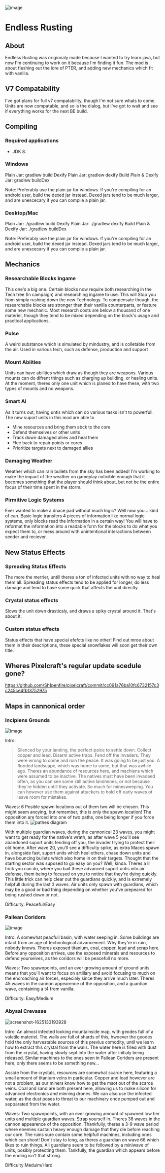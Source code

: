 ![image](https://user-images.githubusercontent.com/73347888/120126920-1c456d80-c201-11eb-8ad6-0a68377922ce.png)
# Endless Rusting

## About
Endless Rusting was origionaly made because I wanted to try learn java, but now I'm continuing to work on it because I'm finding it fun. The mod is about fleshing out the lore of PTER, and adding new mechanics which fit with vanilla.

## V7 Compatability
I've got plans for full v7 compatability, though I'm not sure whats to come. Units are now compatable, and so is the dialog, but I've got to wait and see if everything works for the next BE build.

## Compiling

### Required applications
- JDK 8.

### Windows

Plain Jar: gradlew build
Dexify Plain Jar: gradlew dexify
Build Plain & Dexify Jar: gradlew buildDex

Note: Preferably use the plain jar for windows. If you're compiling for an android user, build the dexed jar instead. Dexed jars tend to be much larger, and are unescecary if you can compile a plain jar.

### Desktop/Mac

Plain Jar: ./gradlew build
Dexify Plain Jar: ./gradlew dexify
Build Plain & Dexify Jar: ./gradlew buildDex

Note: Preferably use the plain jar for windows. If you're compiling for an android user, build the dexed jar instead. Dexed jars tend to be much larger, and are unescecary if you can compile a plain jar.


## Mechanics

### Researchable Blocks ingame
This one's a big one. Certain blocks now require both researching in the Tech tree (In campaign) and researching ingame to use. This will Stop you from simply rushing down the new Technology. To compensate though, the researchable blocks are stronger than their vanilla counterparts, or feature some new mechanic. Most research costs are below a thousand of one materiel, though they tend to be mixed depending on the block's usage and practical applications.

### Pulse
A weird substance which is simulated by mindustry, and is colletable from the air.
Used in various tech, such as defense, production and support

### Mount Abiities
Units can have abilities which draw as though they are weapons. Various mounts can do difrent things such as charging up building, or healing units.
At the moment, theres only one unit which is planed to have these, with two types of mounts and no weapons.

### Smart AI
As it turns out, having untis which can do various tasks isn't to powerfull. The new suport units in this mod are able to
- Mine resources and bring them abck to the core
- Defend themselves or other units
- Track down damaged allies and heal them
- Flee back to repair points or cores
- Prioritize targets next to damaged allies

### Damaging Weather
Weather which can rain bullets from the sky has been added! I'm working to make the impact of the weather on gameplay noticible enough that it becomes something that the player should think about, but not be the entire focus of their time spent in the storm.

### Pirmitive Logic Systems
Ever wanted to make a dnace pad without much logic? Well now you... kind of can.
Basic logic transfers 4 pieces of information like normal logic systems, only blocks read the information in a certain way!
You will have to reformat the information into a readable form for the blocks to do what you expect them to, or mess around with unintentional interactions between sender and reciever.

## New Status Effects

### Spreading Status Effects
The more the merrier, untill theres a ton of infected units with no way to heal them all. Spreading status effects tend to be applied for longer, do less damage and tend to have some quirk that affects the unit directly.

### Crystal status effects
Slows the unit down drasticaly, and draws a spiky crystal around it. That's about it.

### Custom status effects
Status effects that have special efefcts like no other! Find out mroe about them in their descriptions, these special snowflakes will soon get their own title.

## Wheres Pixelcraft's regular update scedule gone?
https://github.com/Sh1penfire/pixelcraft/commit/cc091a76ba10fc6732157c3c245ce4fb13752975

## Maps in cannonical order

### Incipiens Grounds
![image](https://user-images.githubusercontent.com/73347888/124106971-17960280-daa8-11eb-8c83-d8ac050c75f5.png)

Intro: 
> Silenced by your landing, the perfect palce to settle down. Collect copper and lead. Disarm active traps. Fend off the invaders.
They were wrong to come and ruin the peace. It was going to be just you. A flooded landscape, which was home to some, but that was awhile ago.
Theres an abundance of resources here, and machiens which were assumed to be inactive. The natives must have been invadeed often, as you can see some still active landmines, or not because they're hidden untill they activate. So much for minesweeping. You can however use them against attackers to hold off early waves ot leave room for mistakes.

Waves: 6 Posible spawn locations out of them two will be chosen. This might seem anoying, but remember, this is only the spawn location! The opposition are forced into one of two paths, one being longer if you force them into it.
![pathes diagram](https://user-images.githubusercontent.com/73347888/124107778-ec5fe300-daa8-11eb-83bd-f3f1475e9e68.png)

With multiple guardian waves, during the cannonical 23 waves, you might want to get ready for the native's wrath, as after wave 5 you'll see abandoned suport units fending off you, the invader trying to protect their old home. After wave 20, you'll see a difficulty spike, as extra Maces spawn in, alongside fast, suport units which heal others, chase down units and have bouncing bullets which also home in on their targets. Thought that the starting sector was suposed to go easy on you? Well, kinda. Theres a lil trick you can do, where you bait these advanced suport untis into air defense, them being to focused on you to notice that they're dying quickly. This little trick can help clear out the guardians quickly, and is extremely helpfull during the last 3 waves. Air units only spawn with guardians, which may be a good or bad thing depending on whether you've prepeared for being rushed down or not.

Difficulty: Peaceful/Easy

### Pailean Coridors
![image](https://user-images.githubusercontent.com/73347888/124103849-07305880-daa5-11eb-8b62-feb2c4df92a5.png)

Intro: A somewhat peacfull basin, with water seeping in. Some buildings are intact from an age of technological advancement. Why they're in ruin, nobody knows. Theres exposed titanium, coal, copper, lead and scrap here. Before any opposition arrives, use the exposed minerals and resources to defend yourselves, as the coridors will be peacefull no more.

Waves: Two spawnpoints, and an ever growing amount of ground units means that you'll want to focus on artillary and avoid focusing to much on the encroaching air forces, especialy since they arrive much later. Theres 45 waves in the cannon appearence of the opposition, and a guardian wave, containing a t4 from vanilla.

Difficulty: Easy/Medium

### Abysal Crevasse
![screenshot-1625133193928](https://user-images.githubusercontent.com/73347888/124104869-08ae5080-daa6-11eb-85c0-06e8fe6e9d58.png)

Intro: An almost infected looking mountainside map, with geodes full of a volatile materiel. The walls are full of shards of this, hwoever the geodes hold the only harvestable sources of this previus comodity, until we learn how to extract this crystal from the walls. The water here is filled with dust from the crystal, having slowly sept into the water after initialy being released. Similar machines to the ones seen in Pailean Coridors are present here, only there seems to be something new...

Asside from the crystals, resources are somewhat scarce here, featuring a small amount of titanium veins in particular. Copper and lead however are not a problem, as our miners know how to get the msot out of the scarce veins. Coal and sand are both present here, allowing us to make silicon for advanced electronics and minning drones. We can also use the infected water, as the dust poses to threat to our machinary once pumped out and sepparated from the water.

Waves: Two spawnpoints, with an ever growing amount of spawned low tier units and multiple guardian waves. Strap yourself in. Theres 38 waves in the cannon appearence of the opposition. Thankfully, theres a 3-9 wave period where enemies sustain heavy enough damage that they die before reaching our core. The ruins sure contain some helpfull machines, including ones which can shoot! Don't stay to long, as theres a guardian on wave 66 which likes to ruin things. All guardians seem to be followed by a miniwave of units, posibly protecting them. Tankfully, the guardian which appears before the ending isn't that strong.

Difficulty Meduim/Hard
